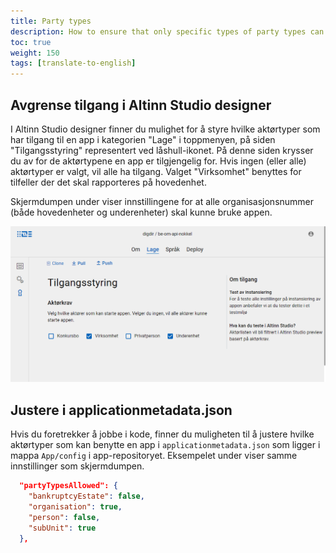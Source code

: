 ```yaml
---
title: Party types
description: How to ensure that only specific types of party types can use an app.
toc: true
weight: 150
tags: [translate-to-english]
---
```


## Avgrense tilgang i Altinn Studio designer

I Altinn Studio designer finner du mulighet for å styre hvilke aktørtyper som har tilgang til en app i kategorien "Lage" i toppmenyen, på siden "Tilgangsstyring" representert ved låshull-ikonet.
På denne siden krysser du av for de aktørtypene en app er tilgjengelig for. Hvis ingen (eller alle) aktørtyper er valgt, vil alle ha tilgang. Valget "Virksomhet" benyttes for tilfeller der det skal rapporteres på hovedenhet.

Skjermdumpen under viser innstillingene for at alle organisasjonsnummer (både hovedenheter og underenheter) skal kunne bruke appen.

![GUI for å styre tilgang på aktørtyper](partytypeselector.png "GUI for å styre tilgang på aktørtyper")

## Justere i applicationmetadata.json

Hvis du foretrekker å jobbe i kode, finner du muligheten til å justere hvilke aktørtyper som kan benytte en app i `applicationmetadata.json` som ligger i mappa `App/config` i app-repositoryet. 
Eksempelet under viser samme innstillinger som skjermdumpen.

```json
  "partyTypesAllowed": {
    "bankruptcyEstate": false,
    "organisation": true,
    "person": false,
    "subUnit": true
  },
```

